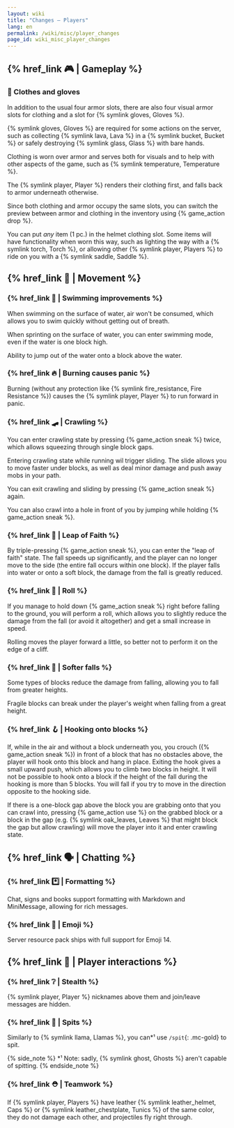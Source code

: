 ```yaml
---
layout: wiki
title: "Changes — Players"
lang: en
permalink: /wiki/misc/player_changes
page_id: wiki_misc_player_changes
---
```


## {% href_link 🎮️ | Gameplay %}

### 👕 Clothes and gloves
In addition to the usual four armor slots, there are also four visual armor slots for clothing and a slot for {% symlink gloves, Gloves %}.

{% symlink gloves, Gloves %} are required for some actions on the server, such as collecting {% symlink lava, Lava %} in a {% symlink bucket, Bucket %} or safely destroying {% symlink glass, Glass %} with bare hands.

Clothing is worn over armor and serves both for visuals and to help with other aspects of the game, such as {% symlink temperature, Temperature %}.

The {% symlink player, Player %} renders their clothing first, and falls back to armor underneath otherwise.

Since both clothing and armor occupy the same slots, you can switch the preview between armor and clothing in the inventory using {% game_action drop %}.

You can put _any_ item (1 pc.) in the helmet clothing slot. Some items will have functionality when worn this way, such as lighting the way with a {% symlink torch, Torch %}, or allowing other {% symlink player, Players %} to ride on you with a {% symlink saddle, Saddle %}.



## {% href_link 🤸 | Movement %}

### {% href_link 🌊 | Swimming improvements %}
When swimming on the surface of water, air won't be consumed, which allows you to swim quickly without getting out of breath.

When sprinting on the surface of water, you can enter swimming mode, even if the water is one block high.

Ability to jump out of the water onto a block above the water.

### {% href_link 🔥 | Burning causes panic %}
Burning (without any protection like {% symlink fire_resistance, Fire Resistance %}) causes the {% symlink player, Player %} to run forward in panic.

### {% href_link 🛹 | Crawling %}
You can enter crawling state by pressing {% game_action sneak %} twice, which allows squeezing through single block gaps.

Entering crawling state while running wil trigger sliding. The slide allows you to move faster under blocks, as well as deal minor damage and push away mobs in your path.

You can exit crawling and sliding by pressing {% game_action sneak %} again.

You can also crawl into a hole in front of you by jumping while holding {% game_action sneak %}.

### {% href_link 💨 | Leap of Faith %}
By triple-pressing {% game_action sneak %}, you can enter the "leap of faith" state. The fall speeds up significantly, and the player can no longer move to the side (the entire fall occurs within one block). If the player falls into water or onto a soft block, the damage from the fall is greatly reduced.

### {% href_link 🍥 | Roll %}
If you manage to hold down {% game_action sneak %} right before falling to the ground, you will perform a roll, which allows you to slightly reduce the damage from the fall (or avoid it altogether) and get a small increase in speed.

Rolling moves the player forward a little, so better not to perform it on the edge of a cliff.

### {% href_link 🌾 | Softer falls %}
Some types of blocks reduce the damage from falling, allowing you to fall from greater heights.

Fragile blocks can break under the player's weight when falling from a great height.

### {% href_link 🪝 | Hooking onto blocks %}
If, while in the air and without a block underneath you, you crouch ({% game_action sneak %}) in front of a block that has no obstacles above, the player will hook onto this block and hang in place. Exiting the hook gives a small upward push, which allows you to climb two blocks in height. It will not be possible to hook onto a block if the height of the fall during the hooking is more than 5 blocks. You will fall if you try to move in the direction opposite to the hooking side.

If there is a one-block gap above the block you are grabbing onto that you can crawl into, pressing {% game_action use %} on the grabbed block or a block in the gap (e.g. {% symlink oak_leaves, Leaves %} that might block the gap but allow crawling) will move the player into it and enter crawling state.



## {% href_link 🗣️ | Chatting %}

### {% href_link *️⃣ | Formatting %}
Chat, signs and books support formatting with Markdown and MiniMessage, allowing for rich messages.

### {% href_link 💖 | Emoji %}
Server resource pack ships with full support for Emoji 14.



## {% href_link 🤝 | Player interactions %}

### {% href_link ❔ | Stealth %}
{% symlink player, Player %} nicknames above them and join/leave messages are hidden.

### {% href_link 🦙 | Spits %}
Similarly to {% symlink llama, Llamas %}, you can*¹ use `/spit`{: .mc-gold} to spit.

{% side_note %}
*¹ Note: sadly, {% symlink ghost, Ghosts %} aren't capable of spitting.
{% endside_note %}

### {% href_link ⛑️ | Teamwork %}
If {% symlink player, Players %} have leather {% symlink leather_helmet, Caps %} or {% symlink leather_chestplate, Tunics %} of the same color, they do not damage each other, and projectiles fly right through.
